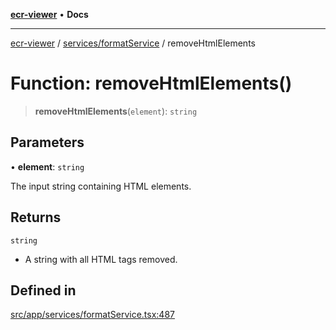 [**ecr-viewer**](../../../README.md) • **Docs**

***

[ecr-viewer](../../../README.md) / [services/formatService](../README.md) / removeHtmlElements

# Function: removeHtmlElements()

> **removeHtmlElements**(`element`): `string`

## Parameters

• **element**: `string`

The input string containing HTML elements.

## Returns

`string`

- A string with all HTML tags removed.

## Defined in

[src/app/services/formatService.tsx:487](https://github.com/CDCgov/phdi/blob/55d1a87d29da9da2522ba2a73bc122cba666b133/containers/ecr-viewer/src/app/services/formatService.tsx#L487)
